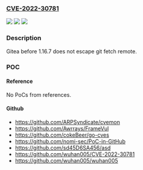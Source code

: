 ### [CVE-2022-30781](https://cve.mitre.org/cgi-bin/cvename.cgi?name=CVE-2022-30781)
![](https://img.shields.io/static/v1?label=Product&message=n%2Fa&color=blue)
![](https://img.shields.io/static/v1?label=Version&message=n%2Fa&color=blue)
![](https://img.shields.io/static/v1?label=Vulnerability&message=n%2Fa&color=brighgreen)

### Description

Gitea before 1.16.7 does not escape git fetch remote.

### POC

#### Reference
No PoCs from references.

#### Github
- https://github.com/ARPSyndicate/cvemon
- https://github.com/Awrrays/FrameVul
- https://github.com/cokeBeer/go-cves
- https://github.com/nomi-sec/PoC-in-GitHub
- https://github.com/sd45D6SA456/asd
- https://github.com/wuhan005/CVE-2022-30781
- https://github.com/wuhan005/wuhan005

